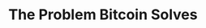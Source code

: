 --- 
title: "The Problem Bitcoin Solves"
slideId: "bitcoin-solved-problems"
type: "title-break"
notes: | 
    <p class="subtitle">This section explores the historical events that led to the creation of Bitcoin.</p>
    <p>Bitcoin was a response to the 2008 global financial crisis, but in order to understand the reason bitcoin was created, you will have to dive into some relevant history.</p>
isSectionHead : true
---
